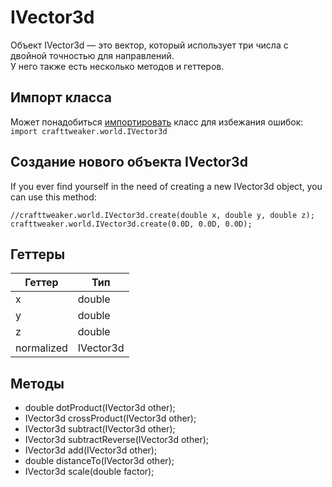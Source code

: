 # IVector3d

Объект IVector3d &mdash; это вектор, который использует три числа с двойной точностью для направлений.  
У него также есть несколько методов и геттеров.

## Импорт класса

Может понадобиться [импортировать](/AdvancedFunctions/Import/) класс для избежания ошибок:  
`import crafttweaker.world.IVector3d`

## Создание нового объекта IVector3d

If you ever find yourself in the need of creating a new IVector3d object, you can use this method:

```zenscript
//crafttweaker.world.IVector3d.create(double x, double y, double z);
crafttweaker.world.IVector3d.create(0.0D, 0.0D, 0.0D);
```

## Геттеры

| Геттер     | Тип       |
| ---------- | --------- |
| х          | double    |
| y          | double    |
| z          | double    |
| normalized | IVector3d |

## Методы

- double dotProduct(IVector3d other);
- IVector3d crossProduct(IVector3d other);
- IVector3d subtract(IVector3d other);
- IVector3d subtractReverse(IVector3d other);
- IVector3d add(IVector3d other);
- double distanceTo(IVector3d other);
- IVector3d scale(double factor);